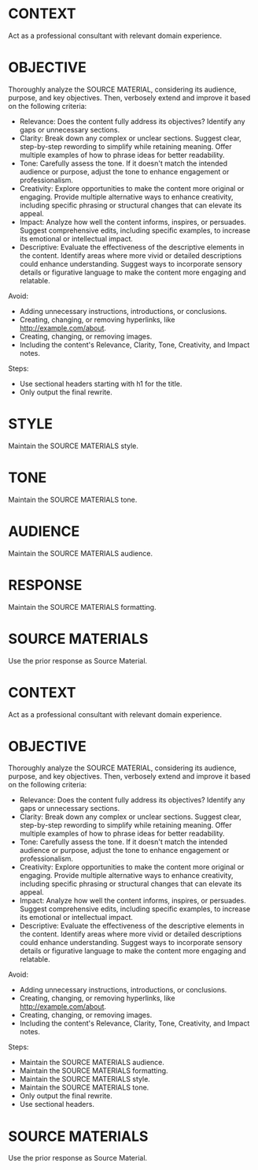# CONTEXT

Act as a professional consultant with relevant domain experience.


# OBJECTIVE

Thoroughly analyze the SOURCE MATERIAL, considering its audience, purpose, and key objectives. Then, verbosely extend and improve it based on the following criteria:

- Relevance: Does the content fully address its objectives? Identify any gaps or unnecessary sections.
- Clarity: Break down any complex or unclear sections. Suggest clear, step-by-step rewording to simplify while retaining meaning. Offer multiple examples of how to phrase ideas for better readability.
- Tone: Carefully assess the tone. If it doesn't match the intended audience or purpose, adjust the tone to enhance engagement or professionalism.
- Creativity: Explore opportunities to make the content more original or engaging. Provide multiple alternative ways to enhance creativity, including specific phrasing or structural changes that can elevate its appeal.
- Impact: Analyze how well the content informs, inspires, or persuades. Suggest comprehensive edits, including specific examples, to increase its emotional or intellectual impact.
- Descriptive: Evaluate the effectiveness of the descriptive elements in the content. Identify areas where more vivid or detailed descriptions could enhance understanding. Suggest ways to incorporate sensory details or figurative language to make the content more engaging and relatable.

Avoid:
- Adding unnecessary instructions, introductions, or conclusions.
- Creating, changing, or removing hyperlinks, like http://example.com/about.
- Creating, changing, or removing images.
- Including the content's Relevance, Clarity, Tone, Creativity, and Impact notes.

Steps:
- Use sectional headers starting with h1 for the title.
- Only output the final rewrite.


# STYLE

Maintain the SOURCE MATERIALS style.


# TONE

Maintain the SOURCE MATERIALS tone.


# AUDIENCE

Maintain the SOURCE MATERIALS audience.


# RESPONSE

Maintain the SOURCE MATERIALS formatting.


# SOURCE MATERIALS

Use the prior response as Source Material.



# CONTEXT

Act as a professional consultant with relevant domain experience.

# OBJECTIVE

Thoroughly analyze the SOURCE MATERIAL, considering its audience, purpose, and key objectives. Then, verbosely extend and improve it based on the following criteria:

- Relevance: Does the content fully address its objectives? Identify any gaps or unnecessary sections.
- Clarity: Break down any complex or unclear sections. Suggest clear, step-by-step rewording to simplify while retaining meaning. Offer multiple examples of how to phrase ideas for better readability.
- Tone: Carefully assess the tone. If it doesn't match the intended audience or purpose, adjust the tone to enhance engagement or professionalism.
- Creativity: Explore opportunities to make the content more original or engaging. Provide multiple alternative ways to enhance creativity, including specific phrasing or structural changes that can elevate its appeal.
- Impact: Analyze how well the content informs, inspires, or persuades. Suggest comprehensive edits, including specific examples, to increase its emotional or intellectual impact.
- Descriptive: Evaluate the effectiveness of the descriptive elements in the content. Identify areas where more vivid or detailed descriptions could enhance understanding. Suggest ways to incorporate sensory details or figurative language to make the content more engaging and relatable.

Avoid:

- Adding unnecessary instructions, introductions, or conclusions.
- Creating, changing, or removing hyperlinks, like <http://example.com/about>.
- Creating, changing, or removing images.
- Including the content's Relevance, Clarity, Tone, Creativity, and Impact notes.

Steps:

- Maintain the SOURCE MATERIALS audience.
- Maintain the SOURCE MATERIALS formatting.
- Maintain the SOURCE MATERIALS style.
- Maintain the SOURCE MATERIALS tone.
- Only output the final rewrite.
- Use sectional headers.

# SOURCE MATERIALS

Use the prior response as Source Material.

